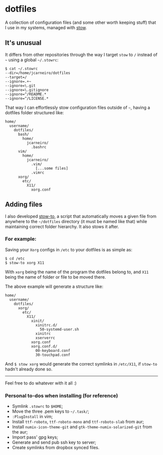
dotfiles
========

A collection of configuration files (and some other worth keeping stuff) that I use in my systems, managed with [stow](http://brandon.invergo.net/news/2012-05-26-using-gnu-stow-to-manage-your-dotfiles.html).

It's unusual
------------

It differs from other repositories through the way I target `stow` to `/` instead of `~` using a global `~/.stowrc`:

```
$ cat ~/.stowrc
--dir=/home/jcarneiro/dotfiles
--target=/
--ignore=.+~
--ignore=\.git
--ignore=\.gitignore
--ignore=^/README.*
--ignore=^/LICENSE.*
```

That way I can effortlessly stow configuration files outside of `~`, having a dotfiles folder structured like:

```
home/
  username/
    dotfiles/
      bash/
        home/
          jcarneiro/
            .bashrc
      vim/
        home/
          jcarneiro/
            .vim/
              [...some files]
            .vimrc
      xorg/
        etc/
          X11/
            xorg.conf
```

Adding files
------------

I also developed [stow-to](https://gist.github.com/jvmcarneiro/1d4349b1ee769ccff3f81be7b4a37c70), a script that automatically moves a given file from anywhere to the `~/dotfiles` directory (it must be named like that) while maintaining correct folder hierarchy. It also stows it after.

### For example:

Saving your `Xorg` configs in `/etc` to your dotfiles is as simple as: 

```
$ cd /etc
$ stow-to xorg X11
```

With `xorg` being the name of the program the dotfiles belong to, and `X11` being the name of folder or file to be moved there.

The above example will generate a structure like:

```
home/
  username/
    dotfiles/
      xorg/
        etc/
          X11/
            xinit/
              xinitrc.d/
                50-systemd-user.sh
              xinitrc
              xserverrc
            xorg.conf
            xorg.conf.d/
              00-keyboard.conf
              30-touchpad.conf
```

And `$ stow xorg` would generate the correct symlinks in `/etc/X11`, if `stow-to` hadn't already done so.

---

Feel free to do whatever with it all :)

### Personal to-dos when installing (for reference)

* Symlink `.stowrc` to `$HOME`;
* Move the three .pem keys to `~/.task/`;
* `:PlugInstall` in vim;
* Install `ttf-roboto`, `ttf-roboto-mono` and `ttf-roboto-slab` from aur;
* Install `numix-icon-theme-git` and `gtk-theme-numix-solarized-git` from the aur;
* Import pass' gpg keys;
* Generate and send pub ssh key to server;
* Create symlinks from dropbox synced files.
